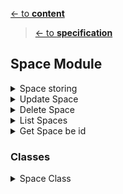 [<- to **content**](https://github.com/shardoc/shardoc.github.io)
> [<- to **specification**](https://github.com/shardoc/shardoc.github.io/blob/dev/pages/specification.md)
## Space Module


<details>
  <summary>Space storing</summary>

### Endpoints
We expose one endpoint for Space storing. Any user could create own space and invite any other user.

#### 1. Create Space
   * Path: */space/create*
   * Http method: *POST*
   * Body type: *JSON*
   * Body example: *{"title":"Lviv group", "visibility":"searchable", "accessibility":"public"}*
   * Response type: JSON
   * Response example: 
      * success: *{ "status" : "success", "body" : {"id" : "l93k7df8"} }*
      * failed: *{ "status" : "failed", "error":"title should be unque"}*
	  
</details>

<details>
  <summary>Update Space</summary>

### Endpoints

We expose one endpoint for updating field on space

#### 3. Update Field
   * Path: */space/{spaceId}*
   * Http method: *POST*
   * PATH parameters: *spaceId* - value any valid id
   * Body type: *JSON*
   * Body example: *{"title":"Updated Title"}*
   * Response type: JSON
   * Response example: 
      * success: *{ "status" : "sucess" }
      * failed: *{ "status" : "failed", "error":"Cannot update field [title]" }*

#####	 Comments

* owner cannot extend *visibility*
* owner cannot change *accessibility*

</details>

  <details>
  <summary>Delete Space</summary>

### Endpoints

It's not possible to delete space. Space belongs to all space members
	
</details>
<details>
  <summary>List Spaces</summary>

### Endpoints
We expose one endpoint for Space storing. Any user could create own space and invite any other user.

#### 1. Create Space
   * Path: */space*
   * Http method: *GET*
   
   * Response type: JSON
   * Response example: 
      * success: *{ "status" : "success", "body" : [{"id" : "l93k7df8", "title" :"mySpace1"}, {"id" : "f93kvc7df8", "title" :"mySpace2"}]}*
      * failed: *{ "status" : "failed", "error":"unknown"}*
	  
</details>

<details>
  <summary>Get Space be id</summary>

### Endpoints
We expose one endpoint for Space storing. Any user could create own space and invite any other user.

#### 1. Create Space
   * Path: */space/spaceId*
   * Http method: *GET*
   * PATH parameters: *spaceId* - value any valid id
   * Response type: JSON
   * Response example: 
      * success: *{ "status" : "success", "body" : {"id" : "l93k7df8", "title" :"mySpace1"}}*
      * failed: *{ "status" : "failed", "error":"unknown"}*
	  
</details>

### Classes

   <details>
  <summary>Space Class</summary>
  
  * Purpose: keep document info structure and corresponding db methods
  * Fields:
    * id 
	* ownerId
	* title
	* visibility - possible values: *searchable* (space memebers could find document by keywords but content and attachment are not visible), *visible*  (space memebers have full access to document)
	* accessibility - possible values: *public* (anybody could join space), *private* - (only invited user could join space)
    * createTime
    * updateTime
  * Methods:
    * findById
	* findAll
    * update
    * insert
    * delete

    </details>
	

	

